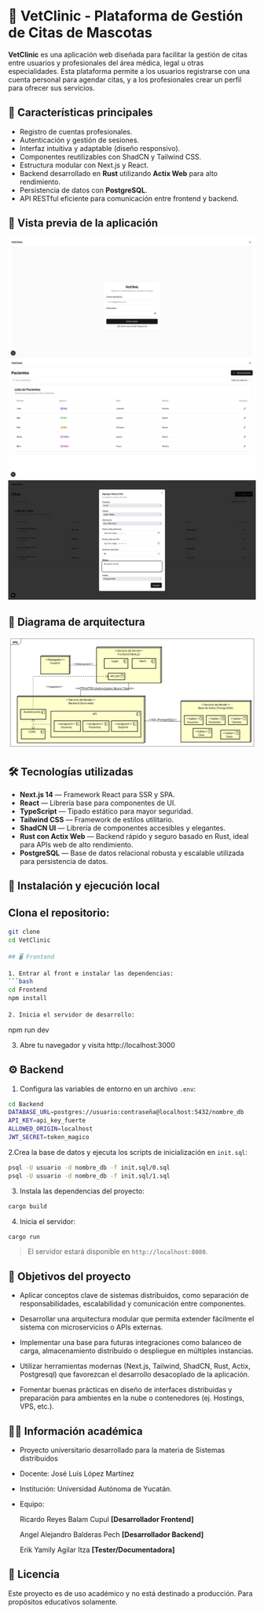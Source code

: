 # 🐾 VetClinic - Plataforma de Gestión de Citas de Mascotas

**VetClinic** es una aplicación web diseñada para facilitar la gestión de citas entre usuarios y profesionales del área médica, legal u otras especialidades. Esta plataforma permite a los usuarios registrarse con una cuenta personal para agendar citas, y a los profesionales crear un perfil para ofrecer sus servicios.

## 📌 Características principales

- Registro de cuentas profesionales.
- Autenticación y gestión de sesiones.
- Interfaz intuitiva y adaptable (diseño responsivo).
- Componentes reutilizables con ShadCN y Tailwind CSS.
- Estructura modular con Next.js y React.
- Backend desarrollado en **Rust** utilizando **Actix Web** para alto rendimiento.
- Persistencia de datos con **PostgreSQL**.
- API RESTful eficiente para comunicación entre frontend y backend.

## 📸 Vista previa de la aplicación

![Vista previa login](img/login.jpeg)
![Vista previa pacientes](img/pacientes.jpeg)
![Vista previa citas](img/citas.jpeg)

## 🧩 Diagrama de arquitectura

![Diagrama](img/uml.jpeg)

## 🛠️ Tecnologías utilizadas

- **Next.js 14** — Framework React para SSR y SPA.
- **React** — Librería base para componentes de UI.
- **TypeScript** — Tipado estático para mayor seguridad.
- **Tailwind CSS** — Framework de estilos utilitario.
- **ShadCN UI** — Librería de componentes accesibles y elegantes.
- **Rust con Actix Web** — Backend rápido y seguro basado en Rust, ideal para APIs web de alto rendimiento.
- **PostgreSQL** — Base de datos relacional robusta y escalable utilizada para persistencia de datos.

## 🔧 Instalación y ejecución local

## Clona el repositorio:
   ```bash
   git clone 
   cd VetClinic

## 🖥️ Frontend

1. Entrar al front e instalar las dependencias:
   ```bash
   cd Frontend
   npm install

2. Inicia el servidor de desarrollo:
   ```
   npm run dev

3. Abre tu navegador y visita http://localhost:3000

## ⚙️ Backend

1. Configura las variables de entorno en un archivo `.env`:
```bash
cd Backend
DATABASE_URL=postgres://usuario:contraseña@localhost:5432/nombre_db
API_KEY=api_key_fuerte
ALLOWED_ORIGIN=localhost
JWT_SECRET=token_magico
```

2.Crea la base de datos y ejecuta los scripts de inicialización en `init.sql`:
```bash
psql -U usuario -d nombre_db -f init.sql/0.sql
psql -U usuario -d nombre_db -f init.sql/1.sql
```

3. Instala las dependencias del proyecto:
```bash
cargo build
```

4. Inicia el servidor:
```bash
cargo run
```

> El servidor estará disponible en `http://localhost:8080`.

## 🎯 Objetivos del proyecto

- Aplicar conceptos clave de sistemas distribuidos, como separación de responsabilidades, escalabilidad y comunicación entre componentes.

- Desarrollar una arquitectura modular que permita extender fácilmente el sistema con microservicios o APIs externas.

- Implementar una base para futuras integraciones como balanceo de carga, almacenamiento distribuido o despliegue en múltiples instancias.

- Utilizar herramientas modernas (Next.js, Tailwind, ShadCN, Rust, Actix, Postgresql) que favorezcan el desarrollo desacoplado de la aplicación.

- Fomentar buenas prácticas en diseño de interfaces distribuidas y preparación para ambientes en la nube o contenedores (ej. Hostings, VPS, etc.).

## 👨‍🏫 Información académica

- Proyecto universitario desarrollado para la materia de Sistemas distribuidos
- Docente: José Luís López Martínez
- Institución: Universidad Autónoma de Yucatán.
- Equipo:  
 
  Ricardo Reyes Balam Cupul **[Desarrollador Frontend]**  

  Angel Alejandro Balderas Pech **[Desarrollador Backend]**  

  Erik Yamily Agilar Itza **[Tester/Documentadora]**  
## 📄 Licencia
Este proyecto es de uso académico y no está destinado a producción. Para propósitos educativos solamente.